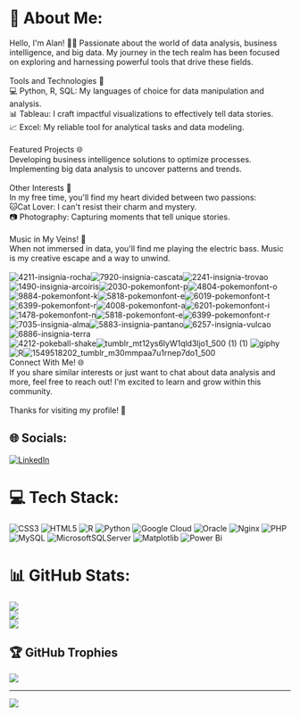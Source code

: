 
# 💫 About Me:
Hello, I'm Alan! 👨‍💻 Passionate about the world of data analysis, business intelligence, and big data. My journey in the tech realm has been focused on exploring and harnessing powerful tools that drive these fields.<br><br>Tools and Technologies 🚀<br>💻 Python, R, SQL: My languages of choice for data manipulation and analysis.<br>📊 Tableau: I craft impactful visualizations to effectively tell data stories.<br>📈 Excel: My reliable tool for analytical tasks and data modeling.<br><br>Featured Projects 🌐<br>Developing business intelligence solutions to optimize processes.<br>Implementing big data analysis to uncover patterns and trends.<br><br>Other Interests 🌈<br>In my free time, you'll find my heart divided between two passions:<br>🐱Cat Lover: I can't resist their charm and mystery.<br>📷 Photography: Capturing moments that tell unique stories.<br><br>Music in My Veins! 🎸<br>When not immersed in data, you'll find me playing the electric bass. Music is my creative escape and a way to unwind.<br><br>![4211-insignia-rocha](https://github.com/RezgaVxR/RezgaVxR/assets/155941007/6341ce37-84d5-49ab-b93b-f2200333d75a)![7920-insignia-cascata](https://github.com/RezgaVxR/RezgaVxR/assets/155941007/b048f823-d1f9-449d-92ba-046a53d4f312)![2241-insignia-trovao](https://github.com/RezgaVxR/RezgaVxR/assets/155941007/406e22ae-cd93-45e2-9716-28db9a1fb651)![1490-insignia-arcoiris](https://github.com/RezgaVxR/RezgaVxR/assets/155941007/a719b69d-c7bd-47b2-bff5-ff8ee4e8a59b)![2030-pokemonfont-p](https://github.com/RezgaVxR/RezgaVxR/assets/155941007/f020e608-8c29-42ef-b8cc-6e4982b68a7e)![4804-pokemonfont-o](https://github.com/RezgaVxR/RezgaVxR/assets/155941007/1796bfca-3e7c-4387-b319-2f303e620ed0)![9884-pokemonfont-k](https://github.com/RezgaVxR/RezgaVxR/assets/155941007/5e887f83-8ed5-4668-ad5a-3c711cb9de8c)![5818-pokemonfont-e](https://github.com/RezgaVxR/RezgaVxR/assets/155941007/1334669e-0ae7-4492-a3b7-3d56bda2518c)![6019-pokemonfont-t](https://github.com/RezgaVxR/RezgaVxR/assets/155941007/743b5e97-243c-4692-975d-7bc264de4389)![6399-pokemonfont-r](https://github.com/RezgaVxR/RezgaVxR/assets/155941007/3078e356-00c5-48e9-9ccf-d1076792d852)![4008-pokemonfont-a](https://github.com/RezgaVxR/RezgaVxR/assets/155941007/1543fecb-8d7b-48ab-b7e6-786faefe0537)![6201-pokemonfont-i](https://github.com/RezgaVxR/RezgaVxR/assets/155941007/76499384-4f63-4700-9dd7-7ba1b2244cc2)![1478-pokemonfont-n](https://github.com/RezgaVxR/RezgaVxR/assets/155941007/7f0a3a45-eaae-4fd3-8754-3262baee8583)![5818-pokemonfont-e](https://github.com/RezgaVxR/RezgaVxR/assets/155941007/8222a558-48d4-46b4-b407-5cec5eaa705d)![6399-pokemonfont-r](https://github.com/RezgaVxR/RezgaVxR/assets/155941007/603ba0b7-79b5-4723-b60a-e97e9973f0f2)![7035-insignia-alma](https://github.com/RezgaVxR/RezgaVxR/assets/155941007/cef6f48f-d206-4e80-a357-fc2efe84e03e)![5883-insignia-pantano](https://github.com/RezgaVxR/RezgaVxR/assets/155941007/bf88e11f-6de7-44f7-8947-f7afffd44863)![6257-insignia-vulcao](https://github.com/RezgaVxR/RezgaVxR/assets/155941007/ae5eb6a7-339d-4e7f-a5ae-f1b6a3a5cad2)![6886-insignia-terra](https://github.com/RezgaVxR/RezgaVxR/assets/155941007/354bac47-f637-4441-899f-de48cc426d84)
<br>![4212-pokeball-shake](https://github.com/RezgaVxR/RezgaVxR/assets/155941007/6fb5ac82-33ea-444e-9a84-058a5354b7fa)![tumblr_mt12ys6lyW1qld3ljo1_500 (1) (1)](https://github.com/RezgaVxR/RezgaVxR/assets/155941007/27614916-7fba-4eb2-80f9-d7e11a516aa8)
![giphy](https://github.com/RezgaVxR/RezgaVxR/assets/155941007/e3140f89-2bc7-444f-96e2-7f64a088bdfe)![R](https://github.com/RezgaVxR/RezgaVxR/assets/155941007/e06a9d58-997b-40aa-8a37-724ad5f43073)![1549518202_tumblr_m30mmpaa7u1rnep7do1_500](https://github.com/RezgaVxR/RezgaVxR/assets/155941007/929ba587-654d-42aa-aa95-b83f250979e7)
<br>Connect With Me! 🌐<br>If you share similar interests or just want to chat about data analysis and more, feel free to reach out! I'm excited to learn and grow within this community.<br><br>Thanks for visiting my profile! 🚀

## 🌐 Socials:
[![LinkedIn](https://img.shields.io/badge/LinkedIn-%230077B5.svg?logo=linkedin&logoColor=white)](https://linkedin.com/in/alan-vargas-ramirez-21187a279) 

# 💻 Tech Stack:
![CSS3](https://img.shields.io/badge/css3-%231572B6.svg?style=for-the-badge&logo=css3&logoColor=white) ![HTML5](https://img.shields.io/badge/html5-%23E34F26.svg?style=for-the-badge&logo=html5&logoColor=white) ![R](https://img.shields.io/badge/r-%23276DC3.svg?style=for-the-badge&logo=r&logoColor=white) ![Python](https://img.shields.io/badge/python-3670A0?style=for-the-badge&logo=python&logoColor=ffdd54) ![Google Cloud](https://img.shields.io/badge/GoogleCloud-%234285F4.svg?style=for-the-badge&logo=google-cloud&logoColor=white) ![Oracle](https://img.shields.io/badge/Oracle-F80000?style=for-the-badge&logo=oracle&logoColor=white) ![Nginx](https://img.shields.io/badge/nginx-%23009639.svg?style=for-the-badge&logo=nginx&logoColor=white) ![PHP](https://img.shields.io/badge/php-%23777BB4.svg?style=for-the-badge&logo=php&logoColor=white) ![MySQL](https://img.shields.io/badge/mysql-%2300000f.svg?style=for-the-badge&logo=mysql&logoColor=white) ![MicrosoftSQLServer](https://img.shields.io/badge/Microsoft%20SQL%20Server-CC2927?style=for-the-badge&logo=microsoft%20sql%20server&logoColor=white) ![Matplotlib](https://img.shields.io/badge/Matplotlib-%23ffffff.svg?style=for-the-badge&logo=Matplotlib&logoColor=black) ![Power Bi](https://img.shields.io/badge/power_bi-F2C811?style=for-the-badge&logo=powerbi&logoColor=black)
# 📊 GitHub Stats:
![](https://github-readme-stats.vercel.app/api?username=RezgaVxR&theme=react&hide_border=false&include_all_commits=false&count_private=false)<br/>
![](https://github-readme-streak-stats.herokuapp.com/?user=RezgaVxR&theme=react&hide_border=false)<br/>
![](https://github-readme-stats.vercel.app/api/top-langs/?username=RezgaVxR&theme=react&hide_border=false&include_all_commits=false&count_private=false&layout=compact)

## 🏆 GitHub Trophies
![](https://github-profile-trophy.vercel.app/?username=RezgaVxR&theme=discord&no-frame=false&no-bg=true&margin-w=4)

---
[![](https://visitcount.itsvg.in/api?id=RezgaVxR&icon=2&color=3)](https://visitcount.itsvg.in)

<!-- Proudly created with GPRM ( https://gprm.itsvg.in ) -->
<!---
RezgaVxR/RezgaVxR is a ✨ special ✨ repository because its `README.md` (this file) appears on your GitHub profile.
You can click the Preview link to take a look at your changes.
--->
